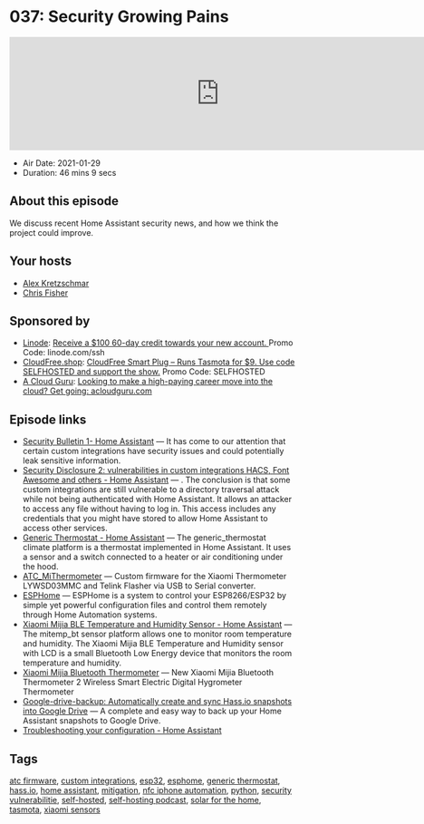 # 037: Security Growing Pains

<iframe src="https://player.fireside.fm/v2/dUlrHQih+bYOeqY06?theme=dark" width="740" height="200" frameborder="0" scrolling="no"></iframe>

* Air Date: 2021-01-29
* Duration: 46 mins 9 secs

## About this episode

We discuss recent Home Assistant security news, and how we think the project could improve.

## Your hosts
* [Alex Kretzschmar](https://selfhosted.show/hosts/alexktz)
* [Chris Fisher](https://selfhosted.show/hosts/chrislas)

## Sponsored by

  * [Linode](https://linode.com/ssh): [Receive a $100 60-day credit towards your new account. ](https://linode.com/ssh) Promo Code: linode.com/ssh
  * [CloudFree.shop](https://cloudfree.shop/): [CloudFree Smart Plug – Runs Tasmota for $9. Use code SELFHOSTED and support the show.](https://cloudfree.shop/) Promo Code: SELFHOSTED
  * [A Cloud Guru](https://acloudguru.com/): [Looking to make a high-paying career move into the cloud? Get going: acloudguru.com](https://acloudguru.com/)



## Episode links

  * [Security Bulletin 1- Home Assistant](https://www.home-assistant.io/blog/2021/01/14/security-bulletin/ "Security Bulletin 1- Home Assistant") — It has come to our attention that certain custom integrations have security issues and could potentially leak sensitive information.
  * [Security Disclosure 2: vulnerabilities in custom integrations HACS, Font Awesome and others - Home Assistant](https://www.home-assistant.io/blog/2021/01/23/security-disclosure2/ "Security Disclosure 2: vulnerabilities in custom integrations HACS, Font Awesome and others - Home Assistant") — . The conclusion is that some custom integrations are still vulnerable to a directory traversal attack while not being authenticated with Home Assistant. It allows an attacker to access any file without having to log in. This access includes any credentials that you might have stored to allow Home Assistant to access other services. 
  * [Generic Thermostat - Home Assistant](https://www.home-assistant.io/integrations/generic_thermostat/ "Generic Thermostat - Home Assistant") — The generic_thermostat climate platform is a thermostat implemented in Home Assistant. It uses a sensor and a switch connected to a heater or air conditioning under the hood. 
  * [ATC_MiThermometer](https://github.com/atc1441/ATC_MiThermometer "ATC_MiThermometer") — Custom firmware for the Xiaomi Thermometer LYWSD03MMC and Telink Flasher via USB to Serial converter.
  * [ESPHome](https://esphome.io/ "ESPHome") — ESPHome is a system to control your ESP8266/ESP32 by simple yet powerful configuration files and control them remotely through Home Automation systems.
  * [Xiaomi Mijia BLE Temperature and Humidity Sensor - Home Assistant](https://www.home-assistant.io/integrations/mitemp_bt/ "Xiaomi Mijia BLE Temperature and Humidity Sensor - Home Assistant") — The mitemp_bt sensor platform allows one to monitor room temperature and humidity. The Xiaomi Mijia BLE Temperature and Humidity sensor with LCD is a small Bluetooth Low Energy device that monitors the room temperature and humidity. 
  * [Xiaomi Mijia Bluetooth Thermometer](https://www.aliexpress.com/item/4001212530656.html "Xiaomi Mijia Bluetooth Thermometer") — New Xiaomi Mijia Bluetooth Thermometer 2 Wireless Smart Electric Digital Hygrometer Thermometer
  * [Google-drive-backup: Automatically create and sync Hass.io snapshots into Google Drive](https://github.com/sabeechen/hassio-google-drive-backup "Google-drive-backup: Automatically create and sync Hass.io snapshots into Google Drive") — A complete and easy way to back up your Home Assistant snapshots to Google Drive.
  * [Troubleshooting your configuration - Home Assistant](https://www.home-assistant.io/docs/configuration/troubleshooting/ "Troubleshooting your configuration - Home Assistant")



## Tags

[atc firmware](https://selfhosted.show/tags/atc%20firmware), [custom integrations](https://selfhosted.show/tags/custom%20integrations), [esp32](https://selfhosted.show/tags/esp32), [esphome](https://selfhosted.show/tags/esphome), [generic thermostat](https://selfhosted.show/tags/generic%20thermostat), [hass.io](https://selfhosted.show/tags/hass.io), [home assistant](https://selfhosted.show/tags/home%20assistant), [mitigation](https://selfhosted.show/tags/mitigation), [nfc iphone automation](https://selfhosted.show/tags/nfc%20iphone%20automation), [python](https://selfhosted.show/tags/python), [security vulnerabilitie](https://selfhosted.show/tags/security%20vulnerabilitie), [self-hosted](https://selfhosted.show/tags/self-hosted), [self-hosting podcast](https://selfhosted.show/tags/self-hosting%20podcast), [solar for the home](https://selfhosted.show/tags/solar%20for%20the%20home), [tasmota](https://selfhosted.show/tags/tasmota), [xiaomi sensors](https://selfhosted.show/tags/xiaomi%20sensors)